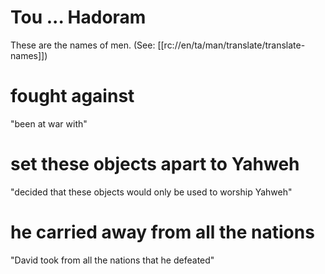 # Tou ... Hadoram

These are the names of men. (See: [[rc://en/ta/man/translate/translate-names]])

# fought against

"been at war with"

# set these objects apart to Yahweh

"decided that these objects would only be used to worship Yahweh"

# he carried away from all the nations

"David took from all the nations that he defeated"